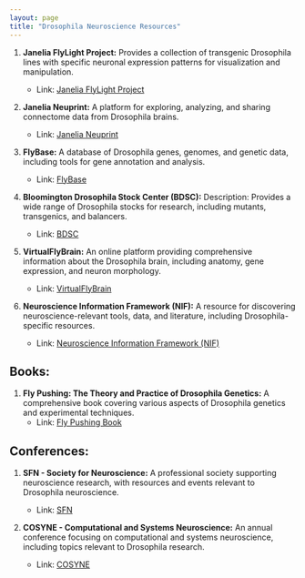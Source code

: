 ```yaml
---
layout: page
title: "Drosophila Neuroscience Resources"
---
```

1. **Janelia FlyLight Project:** Provides a collection of transgenic Drosophila lines with specific neuronal expression patterns for visualization and manipulation.
   - Link: [Janelia FlyLight Project](http://flweb.janelia.org/cgi-bin/flew.cgi)

2. **Janelia Neuprint:** A platform for exploring, analyzing, and sharing connectome data from Drosophila brains.
   - Link: [Janelia Neuprint](https://neuprint.janelia.org/)

3. **FlyBase:** A database of Drosophila genes, genomes, and genetic data, including tools for gene annotation and analysis.
   - Link: [FlyBase](https://flybase.org/)
     
4. **Bloomington Drosophila Stock Center (BDSC):** Description: Provides a wide range of Drosophila stocks for research, including mutants, transgenics, and balancers.
   - Link: [BDSC](https://bdsc.indiana.edu/)

5. **VirtualFlyBrain:** An online platform providing comprehensive information about the Drosophila brain, including anatomy, gene expression, and neuron morphology.
   - Link: [VirtualFlyBrain](https://www.virtualflybrain.org/)

6. **Neuroscience Information Framework (NIF):** A resource for discovering neuroscience-relevant tools, data, and literature, including Drosophila-specific resources.
   - Link: [Neuroscience Information Framework (NIF)](https://www.neuinfo.org/)

## Books:

1. **Fly Pushing: The Theory and Practice of Drosophila Genetics:** A comprehensive book covering various aspects of Drosophila genetics and experimental techniques.
   - Link: [Fly Pushing Book](https://www.cshlpress.com/default.tpl?action=full&cart=15616305161135735&--eqskudatarq=469&typ=ps&newtitle=Fly%20Pushing%3A%20The%20Theory%20and%20Practice%20of%20Drosophila%20Genetics%2C%20Second%20Edition)

## Conferences:

1. **SFN - Society for Neuroscience:** A professional society supporting neuroscience research, with resources and events relevant to Drosophila neuroscience.
   - Link: [SFN](https://www.sfn.org/)

2. **COSYNE - Computational and Systems Neuroscience:** An annual conference focusing on computational and systems neuroscience, including topics relevant to Drosophila research.
   - Link: [COSYNE](https://www.cosyne.org/c/index.php?title=Main_Page)

